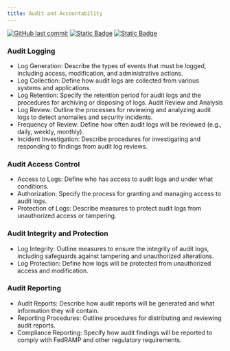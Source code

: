 ```yaml
---
title: Audit and Accountability
---
```

[![GitHub last commit][commitbadge]][commits]
[![Static Badge](https://img.shields.io/badge/Revision_History-gray?logo=searxng&logoColor=ffffff)][commits]
[![Static Badge](https://img.shields.io/badge/Approved-darkgreen?logo=ticktick&logoColor=ffffff)][commits]

<!--bodytext-->
### Audit Logging
* Log Generation: Describe the types of events that must be logged, including access, modification, and administrative actions.
* Log Collection: Define how audit logs are collected from various systems and applications.
* Log Retention: Specify the retention period for audit logs and the procedures for archiving or disposing of logs.
Audit Review and Analysis
* Log Review: Outline the processes for reviewing and analyzing audit logs to detect anomalies and security incidents.
* Frequency of Review: Define how often audit logs will be reviewed (e.g., daily, weekly, monthly).
* Incident Investigation: Describe procedures for investigating and responding to findings from audit log reviews.
### Audit Access Control
* Access to Logs: Define who has access to audit logs and under what conditions.
* Authorization: Specify the process for granting and managing access to audit logs.
* Protection of Logs: Describe measures to protect audit logs from unauthorized access or tampering.
### Audit Integrity and Protection
* Log Integrity: Outline measures to ensure the integrity of audit logs, including safeguards against tampering and unauthorized alterations.
* Log Protection: Define how logs will be protected from unauthorized access and modification.
### Audit Reporting
* Audit Reports: Describe how audit reports will be generated and what information they will contain.
* Reporting Procedures: Outline procedures for distributing and reviewing audit reports.
* Compliance Reporting: Specify how audit findings will be reported to comply with FedRAMP and other regulatory requirements.

<!--ref links -->
[commitbadge]: https://img.shields.io/github/last-commit/jluufigma/grc-docs?path=gov%2Fau.md&logo=figma&logoColor=white&label=last%20updated&color=darkgreen
[commits]: https://github.com/jluufigma/grc-docs/commits/main/gov/au.md